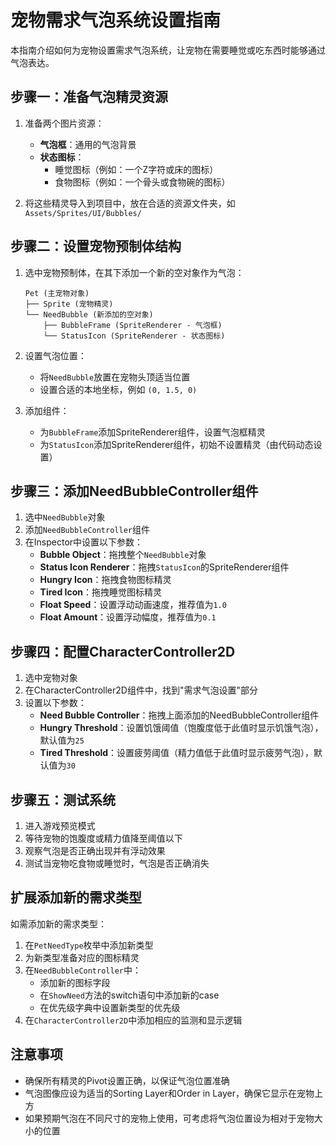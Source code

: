 # 宠物需求气泡系统设置指南

本指南介绍如何为宠物设置需求气泡系统，让宠物在需要睡觉或吃东西时能够通过气泡表达。

## 步骤一：准备气泡精灵资源

1. 准备两个图片资源：
   - **气泡框**：通用的气泡背景
   - **状态图标**：
     - 睡觉图标（例如：一个Z字符或床的图标）
     - 食物图标（例如：一个骨头或食物碗的图标）

2. 将这些精灵导入到项目中，放在合适的资源文件夹，如 `Assets/Sprites/UI/Bubbles/`

## 步骤二：设置宠物预制体结构

1. 选中宠物预制体，在其下添加一个新的空对象作为气泡：
   ```
   Pet (主宠物对象)
   ├── Sprite (宠物精灵)
   └── NeedBubble (新添加的空对象)
       ├── BubbleFrame (SpriteRenderer - 气泡框)
       └── StatusIcon (SpriteRenderer - 状态图标)
   ```

2. 设置气泡位置：
   - 将`NeedBubble`放置在宠物头顶适当位置
   - 设置合适的本地坐标，例如 `(0, 1.5, 0)`

3. 添加组件：
   - 为`BubbleFrame`添加SpriteRenderer组件，设置气泡框精灵
   - 为`StatusIcon`添加SpriteRenderer组件，初始不设置精灵（由代码动态设置）

## 步骤三：添加NeedBubbleController组件

1. 选中`NeedBubble`对象
2. 添加`NeedBubbleController`组件
3. 在Inspector中设置以下参数：
   - **Bubble Object**：拖拽整个`NeedBubble`对象
   - **Status Icon Renderer**：拖拽`StatusIcon`的SpriteRenderer组件
   - **Hungry Icon**：拖拽食物图标精灵
   - **Tired Icon**：拖拽睡觉图标精灵
   - **Float Speed**：设置浮动动画速度，推荐值为`1.0`
   - **Float Amount**：设置浮动幅度，推荐值为`0.1`

## 步骤四：配置CharacterController2D

1. 选中宠物对象
2. 在CharacterController2D组件中，找到"需求气泡设置"部分
3. 设置以下参数：
   - **Need Bubble Controller**：拖拽上面添加的NeedBubbleController组件
   - **Hungry Threshold**：设置饥饿阈值（饱腹度低于此值时显示饥饿气泡），默认值为`25`
   - **Tired Threshold**：设置疲劳阈值（精力值低于此值时显示疲劳气泡），默认值为`30`

## 步骤五：测试系统

1. 进入游戏预览模式
2. 等待宠物的饱腹度或精力值降至阈值以下
3. 观察气泡是否正确出现并有浮动效果
4. 测试当宠物吃食物或睡觉时，气泡是否正确消失

## 扩展添加新的需求类型

如需添加新的需求类型：

1. 在`PetNeedType`枚举中添加新类型
2. 为新类型准备对应的图标精灵
3. 在`NeedBubbleController`中：
   - 添加新的图标字段
   - 在`ShowNeed`方法的switch语句中添加新的case
   - 在优先级字典中设置新类型的优先级
4. 在`CharacterController2D`中添加相应的监测和显示逻辑

## 注意事项

- 确保所有精灵的Pivot设置正确，以保证气泡位置准确
- 气泡图像应设为适当的Sorting Layer和Order in Layer，确保它显示在宠物上方
- 如果预期气泡在不同尺寸的宠物上使用，可考虑将气泡位置设为相对于宠物大小的位置 